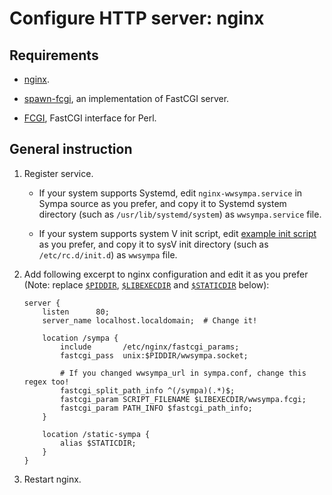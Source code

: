 Configure HTTP server: nginx
============================

Requirements
------------

* [nginx](https://nginx.org/en/download.html).

* [spawn-fcgi](https://redmine.lighttpd.net/projects/spawn-fcgi/wiki), an implementation of FastCGI server.

* [FCGI](https://metacpan.org/release/FCGI), FastCGI interface for Perl.

General instruction
-------------------

1. Register service.

   * If your system supports Systemd, edit ``nginx-wwsympa.service`` in Sympa
     source as you prefer, and copy it to Systemd system directory
     (such as ``/usr/lib/systemd/system``) as ``wwsympa.service`` file.

   * If your system supports system V init script, edit
     [example init script](../examples/initscripts/wwsympa) as you prefer, and
     copy it to sysV init directory (such as ``/etc/rc.d/init.d``) as
     ``wwsympa`` file.

2. Add following excerpt to nginx configuration and edit it as you prefer
   (Note: replace [``$PIDDIR``](../layout.md#piddir),
   [``$LIBEXECDIR``](../layout.md#libexecdir) and
   [``$STATICDIR``](../layout.md#staticdir) below):
   ```
   server {
       listen      80;
       server_name localhost.localdomain;  # Change it!

       location /sympa {
           include       /etc/nginx/fastcgi_params;
           fastcgi_pass  unix:$PIDDIR/wwsympa.socket;

           # If you changed wwsympa_url in sympa.conf, change this regex too!
           fastcgi_split_path_info ^(/sympa)(.*)$;
           fastcgi_param SCRIPT_FILENAME $LIBEXECDIR/wwsympa.fcgi;
           fastcgi_param PATH_INFO $fastcgi_path_info;
       }

       location /static-sympa {
           alias $STATICDIR;
       }
   }
   ```

3. Restart nginx.

